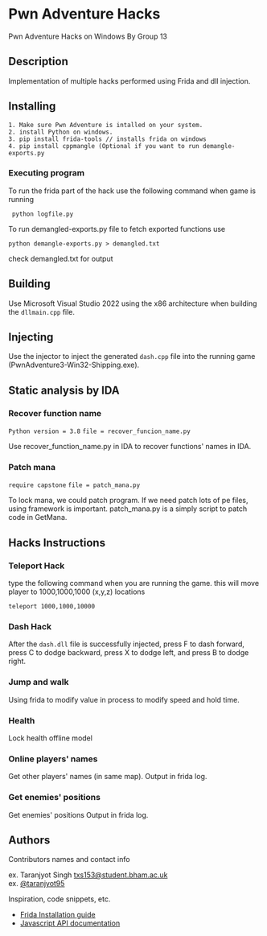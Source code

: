 # Pwn Adventure Hacks

Pwn Adventure Hacks on Windows By Group 13 

## Description

Implementation of multiple hacks performed using Frida and dll injection.

## Installing
    1. Make sure Pwn Adventure is intalled on your system. 
    2. install Python on windows.
    3. pip install frida-tools // installs frida on windows
    4. pip install cppmangle (Optional if you want to run demangle-exports.py


### Executing program

To run the frida part of the hack use the following command when game is running
```
 python logfile.py 
```

To run demangled-exports.py file to fetch exported functions use 
```
python demangle-exports.py > demangled.txt
```
check demangled.txt for output

## Building

Use Microsoft Visual Studio 2022 using the x86 architecture when building the `dllmain.cpp` file.

## Injecting

Use the injector to inject the generated `dash.cpp` file into the running game (PwnAdventure3-Win32-Shipping.exe).

## Static analysis by IDA
### Recover function name
`Python version = 3.8`
`file = recover_funcion_name.py`

Use recover_function_name.py in IDA to recover functions' names in IDA.

### Patch mana
`require capstone`
`file = patch_mana.py`

To lock mana, we could patch program. If we need patch lots of pe files, using framework is important. patch_mana.py is a simply script to patch code in GetMana.
## Hacks Instructions

### Teleport Hack
  type the following command when you are running the game.
 this will move player to 1000,1000,1000 (x,y,z) locations
```
teleport 1000,1000,10000
```

### Dash Hack
After the `dash.dll` file is successfully injected, press F to dash forward, press C to dodge backward, press X to dodge left, and press B to dodge right.

### Jump and walk
Using frida to modify value in process to modify speed and hold time.

### Health
Lock health offline model

### Online players' names
Get other players' names (in same map).
Output in frida log.
### Get enemies' positions
Get enemies' positions
Output in frida log.
## Authors

Contributors names and contact info

ex. Taranjyot Singh txs153@student.bham.ac.uk  
ex. [@taranjyot95](https://github.com/Taranjyot)

Inspiration, code snippets, etc.
* [Frida Installation guide](https://frida.re/docs/installation/)
* [Javascript API documentation](https://frida.re/docs/javascript-api/)
